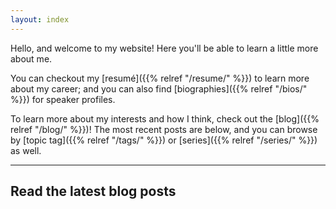 ```yaml
---
layout: index
---
```


Hello, and welcome to my website! Here you'll be able to learn a little more
about me.

You can checkout my [resumé]({{% relref "/resume/" %}}) to learn more about my
career; and you can also find [biographies]({{% relref "/bios/" %}}) for speaker
profiles.

To learn more about my interests and how I think, check out the
[blog]({{% relref "/blog/" %}})! The most recent posts are below, and you can
browse by [topic tag]({{% relref "/tags/" %}}) or [series]({{% relref "/series/" %}})
as well.

---

## Read the latest blog posts
